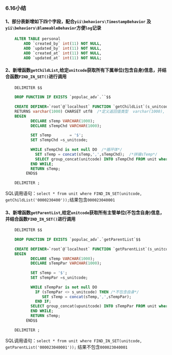 ### 6.16小结
#### 1、部分表新增如下四个字段，配合`yii\behaviors\TimestampBehavior` 及 `yii\behaviors\BlameableBehavior`方便`log`记录
```SQL
    ALTER TABLE personal 
        ADD `created_by` int(11) NOT NULL,
    	ADD `updated_by` int(11) NOT NULL,
        ADD `created_at` int(11) NOT NULL,
        ADD `updated_at` int(11) NOT NULL;
```

#### 2、新增函数`getChildList`,给定`unitcode`获取所有下属单位(包含自身)信息，并结合函数`FIND_IN_SET()`进行调用
```SQL
    DELIMITER $$  
      
    DROP FUNCTION IF EXISTS `populac_adv`.``$$  
      
    CREATE DEFINER=`root`@`localhost` FUNCTION `getChildList`(s_unitcode varchar(30)) /*创建一个函数 getChildList(s_unitcode varchar(30)) 参数为int型*/
    RETURNS varchar(1000) CHARSET utf8  /*定义返回值类型  varchar(1000), CHARSET: utf-8*/
    BEGIN  
           DECLARE sTemp VARCHAR(1000);  
           DECLARE sTempChd VARCHAR(1000);  
          
           SET sTemp 		= '$';  
           SET sTempChd =s_unitcode;  
          
           WHILE sTempChd is not null DO  /*循环体*/
             SET sTemp = concat(sTemp,',',sTempChd);  /*拼接sTemp*/
             SELECT group_concat(unitcode) INTO sTempChd FROM unit where upunitcode<>unitcode and FIND_IN_SET(upunitcode,sTempChd) > 0;  /*根据父节点，查询出该父节点下的所有子节点的id，支持多级查询*/
           END WHILE;  
           RETURN sTemp;  
         END$$  
      
    DELIMITER ;
```
SQL调用语句：`select * from unit where FIND_IN_SET(unitcode, getChildList('0000230400'));`结果包含`000023040001`

#### 3、新增函数`getParentList`,给定`unitcode`获取所有主管单位(不包含自身)信息，并结合函数`FIND_IN_SET()`进行调用
```SQL
    DELIMITER $$  
      
    DROP FUNCTION IF EXISTS `populac_adv`.`getParentList`$$  
      
    CREATE DEFINER=`root`@`localhost` FUNCTION `getParentList`(s_unitcode varchar(50)) RETURNS varchar(1000) CHARSET utf8  
    BEGIN  
           DECLARE sTemp VARCHAR(1000);  
           DECLARE sTempPar VARCHAR(1000);  
          
           SET sTemp = '$';  
           SET sTempPar =s_unitcode;  
          
           WHILE sTempPar is not null DO
             IF (sTempPar <> s_unitcode) THEN /*不包含自身*/
                SET sTemp = concat(sTemp,',',sTempPar); 
             END IF;
           SELECT group_concat(upunitcode) INTO sTempPar FROM unit where upunitcode<>unitcode and FIND_IN_SET(unitcode,sTempPar) > 0;  
           END WHILE;  
           RETURN sTemp;  
         END$$  
      
    DELIMITER ; 
```
SQL调用语句：`select * from unit where FIND_IN_SET(unitcode, getParentList('000023040001'));` 结果不包含`000023040001`
